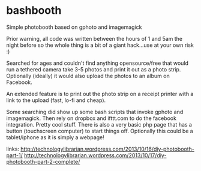 bashbooth
=========

Simple photobooth based on gphoto and imagemagick

Prior warning, all code was written between the hours of 1 and 5am the night before so the whole thing is a bit of a giant hack...use at your own risk :)


Searched for ages and couldn't find anything opensource/free that would run a tethered camera take 3-5 photos and print it out as a photo strip. Optionally (ideally) it would also upload the photos to an album on Facebook.

An extended feature is to print out the photo strip on a receipt printer with a link to the upload (fast, lo-fi and cheap).

Some searching did show up some bash scripts that invoke gphoto and imagemagick. Then rely on dropbox and ifttt.com to do the facebook integration. Pretty cool stuff. There is also a very basic php page that has a button (touchscreen computer) to start things off. Optionally this could be a tablet/iphone as it is simply a webpage!

links:
 http://technologylibrarian.wordpress.com/2013/10/16/diy-photobooth-part-1/ 
 http://technologylibrarian.wordpress.com/2013/10/17/diy-photobooth-part-2-complete/
